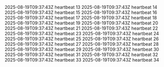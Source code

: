 2025-08-19T09:37:43Z heartbeat 13
2025-08-19T09:37:43Z heartbeat 14
2025-08-19T09:37:43Z heartbeat 15
2025-08-19T09:37:43Z heartbeat 16
2025-08-19T09:37:43Z heartbeat 17
2025-08-19T09:37:43Z heartbeat 18
2025-08-19T09:37:43Z heartbeat 19
2025-08-19T09:37:43Z heartbeat 20
2025-08-19T09:37:43Z heartbeat 21
2025-08-19T09:37:43Z heartbeat 22
2025-08-19T09:37:43Z heartbeat 23
2025-08-19T09:37:43Z heartbeat 24
2025-08-19T09:37:43Z heartbeat 25
2025-08-19T09:37:43Z heartbeat 26
2025-08-19T09:37:43Z heartbeat 27
2025-08-19T09:37:43Z heartbeat 28
2025-08-19T09:37:43Z heartbeat 29
2025-08-19T09:37:43Z heartbeat 30
2025-08-19T09:37:43Z heartbeat 31
2025-08-19T09:37:43Z heartbeat 32
2025-08-19T09:37:43Z heartbeat 33
2025-08-19T09:37:43Z heartbeat 34
